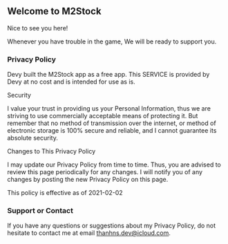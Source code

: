 ## Welcome to M2Stock

Nice to see you here!

Whenever you have trouble in the game, We will be ready to support you.

### Privacy Policy

Devy built the M2Stock app as a free app. This SERVICE is provided by Devy at no cost and is intended for use as is.

Security

I value your trust in providing us your Personal Information, thus we are striving to use commercially acceptable means of protecting it. But remember that no method of transmission over the internet, or method of electronic storage is 100% secure and reliable, and I cannot guarantee its absolute security.

Changes to This Privacy Policy

I may update our Privacy Policy from time to time. Thus, you are advised to review this page periodically for any changes. I will notify you of any changes by posting the new Privacy Policy on this page.

This policy is effective as of 2021-02-02

### Support or Contact

If you have any questions or suggestions about my Privacy Policy, do not hesitate to contact me at email thanhns.dev@icloud.com.

